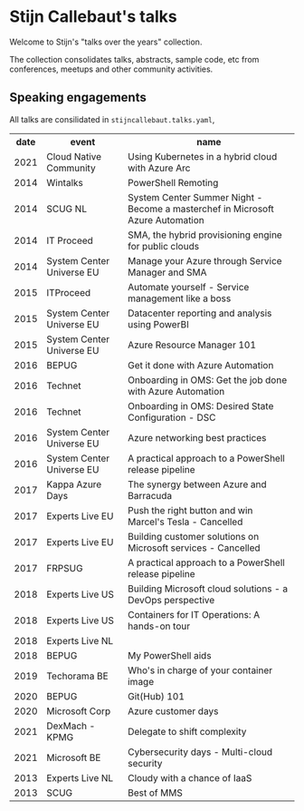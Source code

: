 # Stijn Callebaut's talks

Welcome to Stijn's "talks over the years" collection.

The collection consolidates talks, abstracts, sample code, etc from conferences, meetups and other community activities.

## Speaking engagements

All talks are consilidated in `stijncallebaut.talks.yaml`,

<!-- TALKS START -->

<table> <colgroup><col/><col/><col/></colgroup> <tr><th>date</th><th>event</th><th>name</th></tr> <tr><td>2021</td><td>Cloud Native Community</td><td>Using Kubernetes in a hybrid cloud with Azure Arc</td></tr> <tr><td>2014</td><td>Wintalks</td><td>PowerShell Remoting</td></tr> <tr><td>2014</td><td>SCUG NL</td><td>System Center Summer Night - Become a masterchef in Microsoft Azure Automation</td></tr> <tr><td>2014</td><td>IT Proceed</td><td>SMA, the hybrid provisioning engine for public clouds</td></tr> <tr><td>2014</td><td>System Center Universe EU</td><td>Manage your Azure through Service Manager and SMA</td></tr> <tr><td>2015</td><td>ITProceed</td><td>Automate yourself - Service management like a boss</td></tr> <tr><td>2015</td><td>System Center Universe EU</td><td>Datacenter reporting and analysis using PowerBI</td></tr> <tr><td>2015</td><td>System Center Universe EU</td><td>Azure Resource Manager 101</td></tr> <tr><td>2016</td><td>BEPUG</td><td>Get it done with Azure Automation</td></tr> <tr><td>2016</td><td>Technet</td><td>Onboarding in OMS: Get the job done with Azure Automation</td></tr> <tr><td>2016</td><td>Technet</td><td>Onboarding in OMS: Desired State Configuration - DSC</td></tr> <tr><td>2016</td><td>System Center Universe EU</td><td>Azure networking best practices</td></tr> <tr><td>2016</td><td>System Center Universe EU</td><td>A practical approach to a PowerShell release pipeline</td></tr> <tr><td>2017</td><td>Kappa Azure Days</td><td>The synergy between Azure and Barracuda</td></tr> <tr><td>2017</td><td>Experts Live EU</td><td>Push the right button and win Marcel&#39;s Tesla - Cancelled</td></tr> <tr><td>2017</td><td>Experts Live EU</td><td>Building customer solutions on Microsoft services - Cancelled</td></tr> <tr><td>2017</td><td>FRPSUG</td><td>A practical approach to a PowerShell release pipeline</td></tr> <tr><td>2018</td><td>Experts Live US</td><td>Building Microsoft cloud solutions - a DevOps perspective</td></tr> <tr><td>2018</td><td>Experts Live US</td><td>Containers for IT Operations: A hands-on tour</td></tr> <tr><td>2018</td><td>Experts Live NL</td><td></td></tr> <tr><td>2018</td><td>BEPUG</td><td>My PowerShell aids</td></tr> <tr><td>2019</td><td>Techorama BE</td><td>Who&#39;s in charge of your container image</td></tr> <tr><td>2020</td><td>BEPUG</td><td>Git(Hub) 101</td></tr> <tr><td>2020</td><td>Microsoft Corp</td><td>Azure customer days</td></tr> <tr><td>2021</td><td>DexMach - KPMG</td><td>Delegate to shift complexity</td></tr> <tr><td>2021</td><td>Microsoft BE</td><td>Cybersecurity days - Multi-cloud security</td></tr> <tr><td>2013</td><td>Experts Live NL</td><td>Cloudy with a chance of IaaS</td></tr> <tr><td>2013</td><td>SCUG</td><td>Best of MMS</td></tr> </table>

<!-- TALKS END -->
